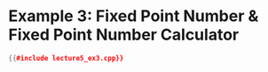 # Example 3: Fixed Point Number & Fixed Point Number Calculator

``` c++
{{#include lecture5_ex3.cpp}}
```